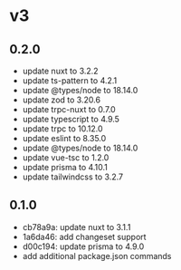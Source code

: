 # v3

## 0.2.0

- update nuxt to 3.2.2
- update ts-pattern to 4.2.1
- update @types/node to 18.14.0
- update zod to 3.20.6
- update trpc-nuxt to 0.7.0
- update typescript to 4.9.5
- update trpc to 10.12.0
- update eslint to 8.35.0
- update @types/node to 18.14.0
- update vue-tsc to 1.2.0
- update prisma to 4.10.1
- update tailwindcss to 3.2.7

## 0.1.0

- cb78a9a: update nuxt to 3.1.1
- 1a6da46: add changeset support
- d00c194: update prisma to 4.9.0
- add additional package.json commands